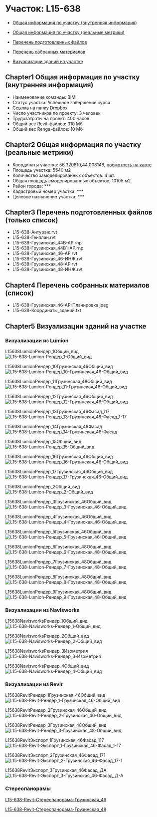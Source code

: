 # Участок: L15-638

* [Общая информация по участку (внутренняя информация)](#Chapter1)

* [Общая информация по участку (реальные метрики)](#Chapter2)

* [Перечень подготовленных файлов](#Chapter3)

* [Перечень собранных материалов](#Chapter4)

* [Визуализации зданий на участке](#Chapter5)

## <a id="test">Chapter1</a> Общая информация по участку (внутренняя информация)
+ Наименование команды: BIMi
+ Статус участка: Успешное завершение курса
+ [Ссылка](https://www.dropbox.com/sh/wvvgv1nw1iqred9/AAB6ZvqjC3sq-RZ34iShdQ_Sa/L15_638?dl=0) на папку Dropbox
+ Число участников по проекту: 3 человек
+ Трудозатраты на проект: 400 часов
+ Общий вес Revit-файлов: 310 Мб
+ Общий вес Renga-файлов: 10 Мб
## <a id="test">Chapter2</a> Общая информация по участку (реальные метрики)
+ Координаты участка: 56.320819,44.008148, [посмотреть на карте]("yandex.ru/maps/47/nizhny-novgorod/?ll=56.320819%2C44.008148&z=19")
+ Площадь участка: 5540 м2
+ Количество замоделированных объектов: 4 шт.
+ Общая площадь смоделированных объектов: 10105 м2
+ Район города: *** 
+ Кадастровый номер участка: *** 
+ Целевое назначение участка: *** 
## <a id="test">Chapter3</a> Перечень подготовленных файлов (только список)
+ L15-638-Антураж.rvt
+ L15-638-Генплан.rvt
+ L15-638-Грузинская_44В-АР.rnp
+ L15-638-Грузинская_44В1-АР.rnp
+ L15-638-Грузинская_46-АР.rvt
+ L15-638-Грузинская_46-ИНЖ.rvt
+ L15-638-Грузинская_48-АР.rvt
+ L15-638-Грузинская_48-ИНЖ.rvt
## <a id="test">Chapter4</a> Перечень собранных материалов (список)
+ L15-638-Грузинская_46-АР-Планировка.jpeg
+ L15-638-Координаты_зданий.txt
## <a id="test">Chapter5</a> Визуализации зданий на участке
### Визуализации из Lumion
L15638LumionРендер_1Общий_вид
![L15-638-Lumion-Рендер_1-Общий_вид](/Images/L15_638/L15-638-Lumion-Рендер_1-Общий_вид_Compressed.jpg)

L15638LumionРендер_10Грузинская_46Общий_вид
![L15-638-Lumion-Рендер_10-Грузинская_46-Общий_вид](/Images/L15_638/L15-638-Lumion-Рендер_10-Грузинская_46-Общий_вид_Compressed.jpg)

L15638LumionРендер_11Грузинская_48Общий_вид
![L15-638-Lumion-Рендер_11-Грузинская_48-Общий_вид](/Images/L15_638/L15-638-Lumion-Рендер_11-Грузинская_48-Общий_вид_Compressed.jpg)

L15638LumionРендер_12Грузинская_46Общий_вид
![L15-638-Lumion-Рендер_12-Грузинская_46-Общий_вид](/Images/L15_638/L15-638-Lumion-Рендер_12-Грузинская_46-Общий_вид_Compressed.jpg)

L15638LumionРендер_13Грузинская_46Фасад_117
![L15-638-Lumion-Рендер_13-Грузинская_46-Фасад_1-17](/Images/L15_638/L15-638-Lumion-Рендер_13-Грузинская_46-Фасад_1-17_Compressed.jpg)

L15638LumionРендер_14Грузинская_48Фасад
![L15-638-Lumion-Рендер_14-Грузинская_48-Фасад](/Images/L15_638/L15-638-Lumion-Рендер_14-Грузинская_48-Фасад_Compressed.jpg)

L15638LumionРендер_15Общий_вид
![L15-638-Lumion-Рендер_15-Общий_вид](/Images/L15_638/L15-638-Lumion-Рендер_15-Общий_вид_Compressed.jpg)

L15638LumionРендер_16Грузинская_46Общий_вид
![L15-638-Lumion-Рендер_16-Грузинская_46-Общий_вид](/Images/L15_638/L15-638-Lumion-Рендер_16-Грузинская_46-Общий_вид_Compressed.jpg)

L15638LumionРендер_17Грузинская_46Общий_вид
![L15-638-Lumion-Рендер_17-Грузинская_46-Общий_вид](/Images/L15_638/L15-638-Lumion-Рендер_17-Грузинская_46-Общий_вид_Compressed.jpg)

L15638LumionРендер_2Общий_вид
![L15-638-Lumion-Рендер_2-Общий_вид](/Images/L15_638/L15-638-Lumion-Рендер_2-Общий_вид_Compressed.jpg)

L15638LumionРендер_3Грузинская_46Общий_вид
![L15-638-Lumion-Рендер_3-Грузинская_46-Общий_вид](/Images/L15_638/L15-638-Lumion-Рендер_3-Грузинская_46-Общий_вид_Compressed.jpg)

L15638LumionРендер_4Грузинская_46Общий_вид
![L15-638-Lumion-Рендер_4-Грузинская_46-Общий_вид](/Images/L15_638/L15-638-Lumion-Рендер_4-Грузинская_46-Общий_вид_Compressed.jpg)

L15638LumionРендер_5Грузинская_46Общий_вид
![L15-638-Lumion-Рендер_5-Грузинская_46-Общий_вид](/Images/L15_638/L15-638-Lumion-Рендер_5-Грузинская_46-Общий_вид_Compressed.jpg)

L15638LumionРендер_6Грузинская_48Общий_вид
![L15-638-Lumion-Рендер_6-Грузинская_48-Общий_вид](/Images/L15_638/L15-638-Lumion-Рендер_6-Грузинская_48-Общий_вид_Compressed.jpg)

L15638LumionРендер_7Грузинская_48Общий_вид
![L15-638-Lumion-Рендер_7-Грузинская_48-Общий_вид](/Images/L15_638/L15-638-Lumion-Рендер_7-Грузинская_48-Общий_вид_Compressed.jpg)

L15638LumionРендер_8Грузинская_48Общий_вид
![L15-638-Lumion-Рендер_8-Грузинская_48-Общий_вид](/Images/L15_638/L15-638-Lumion-Рендер_8-Грузинская_48-Общий_вид_Compressed.jpg)

L15638LumionРендер_9Грузинская_48Общий_вид
![L15-638-Lumion-Рендер_9-Грузинская_48-Общий_вид](/Images/L15_638/L15-638-Lumion-Рендер_9-Грузинская_48-Общий_вид_Compressed.jpg)

### Визуализации из Navisworks
L15638NavisworksРендер_1Общий_вид
![L15-638-Navisworks-Рендер_1-Общий_вид](/Images/L15_638/L15-638-Navisworks-Рендер_1-Общий_вид_Compressed.jpg)

L15638NavisworksРендер_2Общий_вид
![L15-638-Navisworks-Рендер_2-Общий_вид](/Images/L15_638/L15-638-Navisworks-Рендер_2-Общий_вид_Compressed.jpg)

L15638NavisworksРендер_3Изометрия
![L15-638-Navisworks-Рендер_3-Изометрия](/Images/L15_638/L15-638-Navisworks-Рендер_3-Изометрия_Compressed.jpg)

L15638NavisworksРендер_4Общий_вид
![L15-638-Navisworks-Рендер_4-Общий_вид](/Images/L15_638/L15-638-Navisworks-Рендер_4-Общий_вид_Compressed.jpg)

### Визуализации из Revit
L15638RevitРендер_1Грузинская_46Общий_вид
![L15-638-Revit-Рендер_1-Грузинская_46-Общий_вид](/Images/L15_638/L15-638-Revit-Рендер_1-Грузинская_46-Общий_вид_Compressed.jpg)

L15638RevitРендер_2Грузинская_46Общий_вид
![L15-638-Revit-Рендер_2-Грузинская_46-Общий_вид](/Images/L15_638/L15-638-Revit-Рендер_2-Грузинская_46-Общий_вид_Compressed.jpg)

L15638RevitРендер_3Грузинская_48Общий_вид
![L15-638-Revit-Рендер_3-Грузинская_48-Общий_вид](/Images/L15_638/L15-638-Revit-Рендер_3-Грузинская_48-Общий_вид_Compressed.jpg)

L15638RevitЭкспорт_1Грузинская_46Фасад_117
![L15-638-Revit-Экспорт_1-Грузинская_46-Фасад_1-17](/Images/L15_638/L15-638-Revit-Экспорт_1-Грузинская_46-Фасад_1-17_Compressed.jpg)

L15638RevitЭкспорт_2Грузинская_46Фасад_171
![L15-638-Revit-Экспорт_2-Грузинская_46-Фасад_17-1](/Images/L15_638/L15-638-Revit-Экспорт_2-Грузинская_46-Фасад_17-1_Compressed.jpg)

L15638RevitЭкспорт_3Грузинская_46Фасад_ДА
![L15-638-Revit-Экспорт_3-Грузинская_46-Фасад_Д-А](/Images/L15_638/L15-638-Revit-Экспорт_3-Грузинская_46-Фасад_Д-А_Compressed.jpg)

### Стереопанорамы
[L15-638-Revit-Стереопанорама-Грузинская_46](https://pano.autodesk.com/pano.html?url=jpgs/3c745df5-5e91-44a9-90a9-6611add760d7&version=2)

[L15-638-Revit-Стереопанорама-Грузинская_48](https://pano.autodesk.com/pano.html?url=jpgs/62140fb4-1143-443a-a588-0dbc7238d218&version=2)

